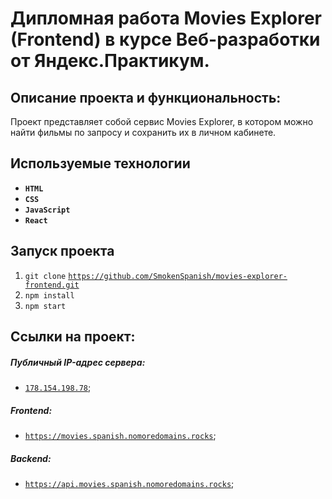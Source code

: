 # Дипломная работа Movies Explorer (Frontend) в курсе Веб-разработки от Яндекс.Практикум.

## Описание проекта и функциональность:

Проект представляет собой сервис Movies Explorer, в котором можно найти фильмы по запросу и сохранить их в личном кабинете.

## Используемые технологии

* __`HTML`__
* __`CSS`__
* __`JavaScript`__
* __`React`__

## Запуск проекта

1. `git clone` [`https://github.com/SmokenSpanish/movies-explorer-frontend.git`](https://github.com/SmokenSpanish/movies-explorer-frontend.git)
2. `npm install`
3. `npm start`

## Ссылки на проект:
##### Публичный IP-адрес сервера:
* [`178.154.198.78`](http://178.154.198.78);
##### Frontend:
* [`https://movies.spanish.nomoredomains.rocks`](https://movies.spanish.nomoredomains.rocks);
##### Backend:
* [`https://api.movies.spanish.nomoredomains.rocks`](https://api.movies.spanish.nomoredomains.rocks);